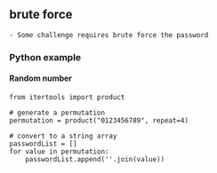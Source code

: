 ## brute force
```
- Some challenge requires brute force the password
```

### Python example
#### Random number
```
from itertools import product

# generate a permutation
permutation = product("0123456789", repeat=4)

# convert to a string array
passwordList = []
for value in permutation:
    passwordList.append(''.join(value))
```